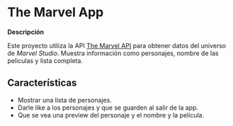 # The Marvel App

**Descripción**  


Este proyecto utiliza la API [The Marvel API]([https://the-one-api.dev/](https://developer.marvel.com)) para obtener datos del universo de *Marvel Studio*. Muestra información como personajes, nombre de las peliculas y lista completa.

## Características


- Mostrar una lista de personajes.
- Darle like a los personajes y que se guarden al salir de la app.
- Que se vea una preview del personaje y el nombre y la película.
